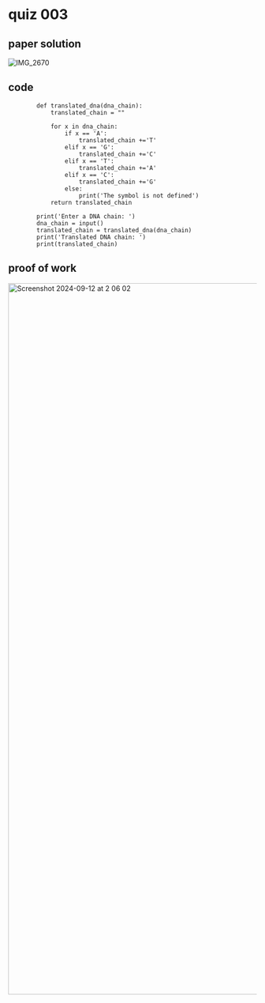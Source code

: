 # quiz 003



## paper solution
![IMG_2670](https://github.com/user-attachments/assets/ffb12cad-e398-41f3-a08a-fbe695ecb7ee)



## code
            def translated_dna(dna_chain):
                translated_chain = ""
            
                for x in dna_chain:
                    if x == 'A':
                        translated_chain +='T'
                    elif x == 'G':
                        translated_chain +='C'
                    elif x == 'T':
                        translated_chain +='A'
                    elif x == 'C':
                        translated_chain +='G'
                    else:
                        print('The symbol is not defined')
                return translated_chain
            
            print('Enter a DNA chain: ')
            dna_chain = input()
            translated_chain = translated_dna(dna_chain)
            print('Translated DNA chain: ')
            print(translated_chain)

## proof of work
<img width="1440" alt="Screenshot 2024-09-12 at 2 06 02" src="https://github.com/user-attachments/assets/6367cb2c-78b4-49d7-b32d-458d24924a8a">

